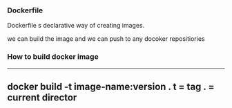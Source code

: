 ### Dockerfile

Dockerfile s declarative way of creating images.

we can build the image and we can push to any docoker repositiories

### How to build docker image
---

docker build -t image-name:version .         t = tag
. = current director
--- 
